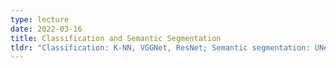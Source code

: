 ```yaml
---
type: lecture
date: 2022-03-16
title: Classification and Semantic Segmentation
tldr: "Classification: K-NN, VGGNet, ResNet; Semantic segmentation: UNet, DeepLab"
---
```

